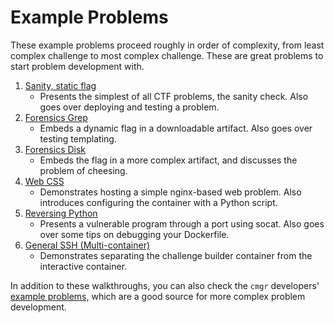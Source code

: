 # Example Problems

These example problems proceed roughly in order of complexity, from least
complex challenge to most complex challenge. These are great problems to start
problem development with.

1. [Sanity, static flag](/example-problems/sanity-static-flag/)
   - Presents the simplest of all CTF problems, the sanity check. Also goes over
     deploying and testing a problem.
1. [Forensics Grep](/example-problems/forensics-grep/)
   - Embeds a dynamic flag in a downloadable artifact. Also goes over testing
     templating.
1. [Forensics Disk](/example-problems/forensics-disk/)
   - Embeds the flag in a more complex artifact, and discusses the problem of
     cheesing.
1. [Web CSS](/example-problems/web-css/)
   - Demonstrates hosting a simple nginx-based web problem. Also introduces
     configuring the container with a Python script.
1. [Reversing Python](/example-problems/reversing-python/)
   - Presents a vulnerable program through a port using socat. Also goes over
     some tips on debugging your Dockerfile.
1. [General SSH (Multi-container)](/example-problems/general-ssh/)
   - Demonstrates separating the challenge builder container from the
     interactive container.

In addition to these walkthroughs, you can also check the `cmgr` developers'
[example problems,](https://github.com/picoCTF/cmgr/tree/master/examples) which
are a good source for more complex problem development.
